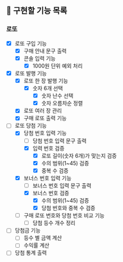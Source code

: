 ## 🧭 구현할 기능 목록

### 로또  
- [x] 로또 구입 기능  
  - [x] 구매 안내 문구 출력  
  - [x] 콘솔 입력 기능  
    - [x] 1000원 단위 예외 처리  
- [x] 로또 발행 기능  
  - [x] 로또 한 장 발행 기능  
    - [x] 숫자 6개 선택  
      - [x] 숫자 난수 선택  
      - [x] 숫자 오름차순 정렬  
  - [x] 로또 여러 장 관리  
  - [x] 구매 로또 출력 기능  
- [ ] 로또 당첨 기능  
  - [x] 당첨 번호 입력 기능  
    - [ ] 당첨 번호 입력 문구 출력  
    - [x] 입력 번호 검증
      - [x] 로또 길이(숫자 6개)가 맞는지 검증    
      - [x] 수의 범위(1~45) 검증  
      - [x] 중복 수 검증  
  - [x] 보너스 번호 입력 기능  
    - [ ] 보너스 번호 입력 문구 출력  
    - [x] 보너스 번호 검증  
      - [x] 수의 범위(1~45) 검증  
      - [x] 당첨 번호와 중복 수 검증  
  - [ ] 구매 로또 번호와 당첨 번호 비교 기능  
    - [ ] 당첨 등수 개수 정리
- [ ] 당첨금 기능  
  - [ ] 등수 별 금액 계산  
  - [ ] 수익률 계산  
- [ ] 당첨 통계 출력  